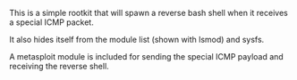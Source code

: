 This is a simple rootkit that will spawn a reverse bash shell when it receives a special ICMP packet.

It also hides itself from the module list (shown with lsmod) and sysfs.

A metasploit module is included for sending the special ICMP payload and receiving the reverse shell.
